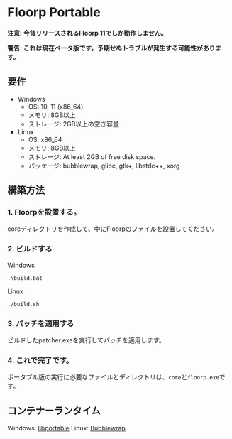 # Floorp Portable

**注意: 今後リリースされるFloorp 11でしか動作しません。**

**警告: これは現在ベータ版です。予期せぬトラブルが発生する可能性があります。**


## 要件
* Windows
  * OS: 10, 11 (x86_64)
  * メモリ: 8GB以上
  * ストレージ: 2GB以上の空き容量
* Linux
  * OS: x86_64
  * メモリ: 8GB以上
  * ストレージ: At least 2GB of free disk space.
  * パッケージ: bubblewrap, glibc, gtk+, libstdc++, xorg


## 構築方法
### 1. Floorpを設置する。
coreディレクトリを作成して、中にFloorpのファイルを設置してください。

### 2. ビルドする
Windows
```
.\build.bat
```
Linux
```
./build.sh
```

### 3. パッチを適用する
ビルドしたpatcher.exeを実行してパッチを適用します。

### 4. これで完了です。
ポータブル版の実行に必要なファイルとディレクトリは、`core`と`floorp.exe`です。


## コンテナーランタイム
Windows: [libportable](https://github.com/adonais/libportable)
Linux: [Bubblewrap](https://github.com/containers/bubblewrap)
